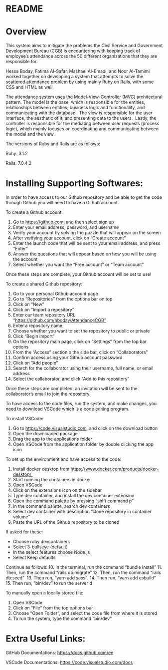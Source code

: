 # README

# Overview

This system aims to mitigate the problems the Civil Service and Government Development Bureau (CGB) is encountering with keeping track of employee’s attendance across the 50 different organizations that they are responsible for. 

Hessa Boday, Fatima Al-Safar, Mashael Al-Emadi, and Noor Al-Tamimi worked together on developing a system that attempts to solve the scattered attendance problem by using mainly Ruby on Rails, with some CSS and HTML as well. 

The attendance system uses the Model-View-Controller (MVC) architectural pattern. 
The model is the base, which is responsible for the entities, relationships between entities, business logic and functionality, and communicating with the database. 
The view is responsible for the user interface, the aesthetic of it, and presenting data to the users. 
Lastly, the controller is responsible for the mediating between user requests (process logic), which mainly focuses on coordinating and communicating between the model and the view. 

The versions of Ruby and Rails are as follows:

Ruby: 3.1.2

Rails: 7.0.4.2

# Installing Supporting Softwares:

In order to have access to our Github repository and be able to get the code through Github you will need to have a Github account.

To create a Github account:
1. Go to https://github.com, and then select sign up
2. Enter your email address, password, and username
3. Verify your account by solving the puzzle that will appear on the screen
4. After verifying your account, click on “Create account”
5. Enter the launch code that will be sent to your email address, and press “Enter”
6. Answer the questions that will appear based on how you will be using the account
7. Select whether you want the “Free account” or “Team account”

Once these steps are complete, your Github account will be set to use!

To create a shared Github repository:
1. Go to your personal Github account page
2. Go to “Repositories” from the options bar on top
3. Click on “New”
4. Click on “Import a repository”
5. Enter our team repository URL “https://github.com/hboday/AttendanceCGB”
6. Enter a repository name
7. Choose whether you want to set the repository to public or private
8. Click “Begin import”
9. On the repository main page, click on “Settings” from the top bar options
10. From the “Access” section o the side bar, click on “Collaborators”
11. Confirm access using your Github account password
12. Click on “Add people”
13. Search for the collaborator using their username, full name, or email address
14. Select the collaborator, and click “Add to this repository”

Once these steps are completed, an invitation will be sent to the collaborator’s email to join the repository.

To have access to the code files, run the system, and make changes, you need to download VSCode which is a code editing program.

To install VSCode:
1. Go to https://code.visualstudio.com, and click on the download button
2. Open the downloaded package
3. Drag the app to the applications folder
4. Open VSCode from the application folder by double clicking the app icon

To set up the environment and have access to the code:
1. Install docker desktop from https://www.docker.com/products/docker-desktop/ 
2. Start running the containers in docker
3. Open VSCode
4. Click on the extensions icon on the sidebar 
5. Type dev container, and install the dev container extension 
6. Open the command palette by pressing “shift command p” 
7. In the command palette, search dev containers
8. Select dev container with description “clone repository in container volume”
9. Paste the URL of the Github repository to be cloned

If asked for these:
* Choose ruby devcontainers
* Select 3-bullseye (default)
* In the select features choose Node.js
* Select Keep defaults

Continue as follows:
10. In the terminal, run the command “bundle install”
11. Then, run the command “rails db:migrate”
12. Then, run the command “rails db:seed” 
13. Then run, “yarn add sass” 
14. Then run, “yarn add esbuild” 
15. Then run, “bin/dev” to run the server
d

To manually open a locally stored file:
1. Open VSCode
2. Click on “File” from the top options bar 
3. Choose “Open Folder”, and select the code file from where it is stored
4. To run the system, type the command “bin/dev”

# Extra Useful Links:

GitHub Documentations: https://docs.github.com/en

VSCode Documentations: https://code.visualstudio.com/docs

